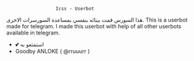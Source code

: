                       Icss - Userbot

هذا السورس قمت ببنائه بنفسي بمساعدة السورسرات الاخرى.
This is a userbot made for telegram. I made this userbot with help of all other userbots available in telegram.

- 💕 استمتعو به
- Goodby ANLOKE ( @rruuurr )
